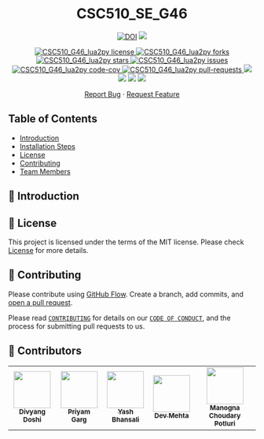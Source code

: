 <h1 align="center">
  CSC510_SE_G46
</h1>

<!--Badges-->
<p align="center">
<a href="https://doi.org/10.5281/zenodo.7028280">
<img src="https://zenodo.org/badge/DOI/10.5281/zenodo.7028280.svg" alt="DOI"></a>
</a>
<a href="https://travis-ci.org/gargpriyam21">
<img src="https://travis-ci.org/gargpriyam21/CSC510_G46_lua2py.svg?master" />
</a>
</p>

<p align="center">
<a href="https://github.com/gargpriyam21/CSC510_G46_lua2py/blob/main/LICENSE.md" target="blank">
<img src="https://img.shields.io/github/license/gargpriyam21/CSC510_G46_lua2py?style=for-the-badge" alt="CSC510_G46_lua2py license" />
</a>
<a href="https://github.com/gargpriyam21/CSC510_G46_lua2py/fork" target="blank">
<img src="https://img.shields.io/github/forks/gargpriyam21/CSC510_G46_lua2py?style=for-the-badge" alt="CSC510_G46_lua2py forks"/>
</a>
<a href="https://github.com/gargpriyam21/CSC510_G46_lua2py/stargazers" target="blank">
<img src="https://img.shields.io/github/stars/gargpriyam21/CSC510_G46_lua2py?style=for-the-badge" alt="CSC510_G46_lua2py stars"/>
</a>
<a href="https://github.com/gargpriyam21/CSC510_G46_lua2py/issues" target="blank">
<img src="https://img.shields.io/github/issues/gargpriyam21/CSC510_G46_lua2py?style=for-the-badge" alt="CSC510_G46_lua2py issues"/>
</a>
<a href="https://codecov.io/gh/gargpriyam21/CSC510_G46_lua2py" target="blank"> 
<img src="https://codecov.io/gh/gargpriyam21/CSC510_G46_lua2py/branch/main/graph/badge.svg?token=5PLVQBFU2L" alt="CSC510_G46_lua2py code-cov" /> 
</a>
<a href="https://github.com/gargpriyam21/CSC510_G46_lua2py/pulls" target="blank">
<img src="https://img.shields.io/github/issues-pr/gargpriyam21/CSC510_G46_lua2py?style=for-the-badge" alt="CSC510_G46_lua2py pull-requests"/>
</a>
<a href="https://github.com/gargpriyam21/CSC510_G46_lua2py/graphs/contributors" alt="CSC510_G46_lua2py Contributors">
<img src="https://img.shields.io/github/contributors/gargpriyam21/CSC510_G46_lua2py?style=for-the-badge" /></a>
</a>
<a href="https://github.com/gargpriyam21/CSC510_G46_lua2py/graphs/commit-activity" alt="CSC510_G46_lua2py commit activity">
<img src="https://img.shields.io/github/commit-activity/w/gargpriyam21/CSC510_G46_lua2py?style=for-the-badge" /></a> 
</a>
<a href="https://img.shields.io/github/repo-size/gargpriyam21/CSC510_G46_lua2py" alt="CSC510_G46_lua2py repo size">
<img src="https://img.shields.io/github/repo-size/gargpriyam21/CSC510_G46_lua2py?style=for-the-badge" /></a>
</a>
<a href="https://img.shields.io/tokei/lines/github/gargpriyam21/CSC510_G46_lua2py" alt="CSC510_G46_lua2py total lines">
<img src="https://img.shields.io/tokei/lines/github/gargpriyam21/CSC510_G46_lua2py?style=for-the-badge" /></a> 
</a>
</p>

<p align="center">
    <a href="https://github.com/gargpriyam21/CSC510_G46_lua2py/issues/new/choose">Report Bug</a>
    ·
    <a href="https://github.com/gargpriyam21/CSC510_G46_lua2py/issues/new/choose">Request Feature</a>
</p>

## Table of Contents
- [Introduction](#Introduction)
- [Installation Steps](#ExecutionSteps)
- [License](#License)
- [Contributing](#Contributing)
- [Team Members](#TeamMember)

## 📖 Introduction <a name="Introduction"></a>



## 📝 License <a name="License"></a>
This project is licensed under the terms of the MIT license. Please check [License](https://github.com/divyang02/CSC510_SE_G46/blob/main/LICENSE) for more details.

## 🍰 Contributing <a name="Contributing"></a>
Please contribute using [GitHub Flow](https://guides.github.com/introduction/flow). Create a branch, add commits, and [open a pull request](https://github.com/divyang02/CSC510_SE_G46/compare).

Please read [`CONTRIBUTING`](CONTRIBUTING.md) for details on our [`CODE OF CONDUCT`](CODE_OF_CONDUCT.md), and the process for submitting pull requests to us.

## 👥 Contributors <a name="Contributors"></a>

<table>
  <tr>
    <td align="center"><a href="https://github.com/divyang02"><img src="https://avatars.githubusercontent.com/u/23277855?v=4" width="75px;" alt=""/><br /><sub><b>Divyang Doshi</b></sub></a></td>
    <td align="center"><a href="https://github.com/gargpriyam21"><img src="https://avatars.githubusercontent.com/u/32238511?v=4" width="75px;" alt=""/><br /><sub><b>Priyam Garg</b></sub></a><br /></td>
    <td align="center"><a href="https://github.com/bhansaliyash"><img src="https://avatars.githubusercontent.com/u/21220880?v=4" width="75px;" alt=""/><br /><sub><b>Yash Bhansali</b></sub></a><br /></td>
    <td align="center"><a href="https://github.com/devmehta1999"><img src="https://avatars.githubusercontent.com/u/48157574?v=4" width="75px;" alt=""/><br /><sub><b>Dev Mehta</b></sub></a><br /></td>
    <td align="center"><a href="https://github.com/manognapc"><img src="https://avatars.githubusercontent.com/u/112452957?v=4" width="75px;" alt=""/><br /><sub><b>Manogna Choudary Potluri</b></sub></a><br /></td>
  </tr>
</table>